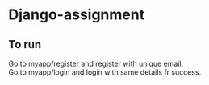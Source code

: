 # Django-assignment

## To run
Go to myapp/register and register with unique email.  
Go to myapp/login and login with same details fr success.
